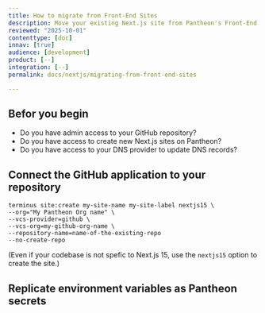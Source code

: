 ```yaml
---
title: How to migrate from Front-End Sites
description: Move your existing Next.js site from Pantheon's Front-End Sites to updated Next.js infrastructure.
reviewed: "2025-10-01"
contenttype: [doc]
innav: [true]
audience: [development]
product: [--]
integration: [--]
permalink: docs/nextjs/migrating-from-front-end-sites

---
```


<Partial file="nextjs-pre-ga.md" />

## Befor you begin

* Do you have admin access to your GitHub repository?
* Do you have access to create new Next.js sites on Pantheon?
* Do you have access to your DNS provider to update DNS records?


## Connect the GitHub application to your repository

```bash{promptUser: user}
terminus site:create my-site-name my-site-label nextjs15 \
--org="My Pantheon Org name" \
--vcs-provider=github \
--vcs-org=my-github-org-name \
--repository-name=name-of-the-existing-repo
--no-create-repo
```

(Even if your codebase is not spefic to Next.js 15, use the `nextjs15` option to create the site.)


## Replicate environment variables as Pantheon secrets
